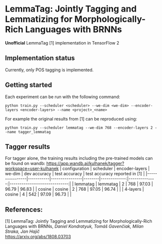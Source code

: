 # LemmaTag: Jointly Tagging and Lemmatizing for Morphologically-Rich Languages with BRNNs
**Unofficial** LemmaTag [1] implementation in TensorFlow 2

## Implementation status
Currently, only POS tagging is implemented.

## Getting started
Each experiment can be run with the following command:
```
python train.py --scheduler <scheduler> --we-dim <we-dim> --encoder-layers <encoder-layers> --name <project>_<name>
```
For example the original results from [1] can be reproduced using:
```
python train.py --scheduler lemmatag --we-dim 768 --encoder-layers 2 --name tagger_lemmatag
```

## Tagger results
For tagger alone, the training results including the pre-trained models can be found on wandb: https://app.wandb.ai/kulhanek/tagger?workspace=user-kulhanek
| configuration  | scheduler | encoder-layers | we-dim | dev accuracy | test accuracy | test accuracy reported in [1] |
|----------------|-----------|----------------|--------|-------------:|--------------:|------------------------------:|
| lemmatag       | lemmatag  | 2              | 768    | 97.03        | 96.79         | 96.83                         |
| cosine         | cosine    | 2              | 768    | 97.05        | 96.74         |                               |
| 4-layers       | cosine    | 4              | 542    | 97.09        | 96.73         |                               |

## References:
[1] LemmaTag: Jointly Tagging and Lemmatizing for Morphologically-Rich Languages with BRNNs, *Daniel Kondratyuk, Tomáš Gavenčiak, Milan Straka, Jan Hajič* <br/>
https://arxiv.org/abs/1808.03703
